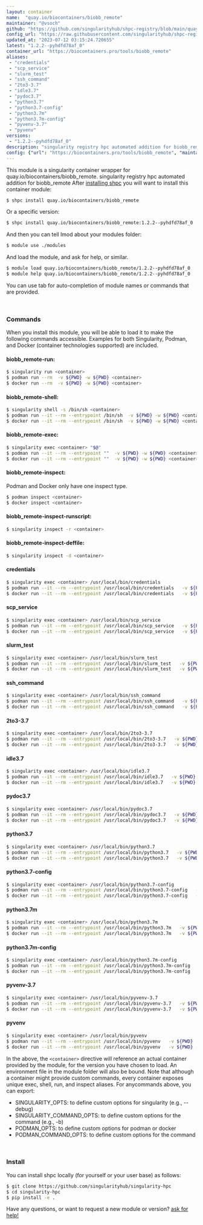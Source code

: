 ```yaml
---
layout: container
name:  "quay.io/biocontainers/biobb_remote"
maintainer: "@vsoch"
github: "https://github.com/singularityhub/shpc-registry/blob/main/quay.io/biocontainers/biobb_remote/container.yaml"
config_url: "https://raw.githubusercontent.com/singularityhub/shpc-registry/main/quay.io/biocontainers/biobb_remote/container.yaml"
updated_at: "2023-07-12 03:15:24.720655"
latest: "1.2.2--pyhdfd78af_0"
container_url: "https://biocontainers.pro/tools/biobb_remote"
aliases:
 - "credentials"
 - "scp_service"
 - "slurm_test"
 - "ssh_command"
 - "2to3-3.7"
 - "idle3.7"
 - "pydoc3.7"
 - "python3.7"
 - "python3.7-config"
 - "python3.7m"
 - "python3.7m-config"
 - "pyvenv-3.7"
 - "pyvenv"
versions:
 - "1.2.2--pyhdfd78af_0"
description: "singularity registry hpc automated addition for biobb_remote"
config: {"url": "https://biocontainers.pro/tools/biobb_remote", "maintainer": "@vsoch", "description": "singularity registry hpc automated addition for biobb_remote", "latest": {"1.2.2--pyhdfd78af_0": "sha256:8da75d082f0f78e1976277b6eaa5a128e616e5137ee46dfc7275686adf28ef35"}, "tags": {"1.2.2--pyhdfd78af_0": "sha256:8da75d082f0f78e1976277b6eaa5a128e616e5137ee46dfc7275686adf28ef35"}, "docker": "quay.io/biocontainers/biobb_remote", "aliases": {"credentials": "/usr/local/bin/credentials", "scp_service": "/usr/local/bin/scp_service", "slurm_test": "/usr/local/bin/slurm_test", "ssh_command": "/usr/local/bin/ssh_command", "2to3-3.7": "/usr/local/bin/2to3-3.7", "idle3.7": "/usr/local/bin/idle3.7", "pydoc3.7": "/usr/local/bin/pydoc3.7", "python3.7": "/usr/local/bin/python3.7", "python3.7-config": "/usr/local/bin/python3.7-config", "python3.7m": "/usr/local/bin/python3.7m", "python3.7m-config": "/usr/local/bin/python3.7m-config", "pyvenv-3.7": "/usr/local/bin/pyvenv-3.7", "pyvenv": "/usr/local/bin/pyvenv"}}
---
```


This module is a singularity container wrapper for quay.io/biocontainers/biobb_remote.
singularity registry hpc automated addition for biobb_remote
After [installing shpc](#install) you will want to install this container module:


```bash
$ shpc install quay.io/biocontainers/biobb_remote
```

Or a specific version:

```bash
$ shpc install quay.io/biocontainers/biobb_remote:1.2.2--pyhdfd78af_0
```

And then you can tell lmod about your modules folder:

```bash
$ module use ./modules
```

And load the module, and ask for help, or similar.

```bash
$ module load quay.io/biocontainers/biobb_remote/1.2.2--pyhdfd78af_0
$ module help quay.io/biocontainers/biobb_remote/1.2.2--pyhdfd78af_0
```

You can use tab for auto-completion of module names or commands that are provided.

<br>

### Commands

When you install this module, you will be able to load it to make the following commands accessible.
Examples for both Singularity, Podman, and Docker (container technologies supported) are included.

#### biobb_remote-run:

```bash
$ singularity run <container>
$ podman run --rm  -v ${PWD} -w ${PWD} <container>
$ docker run --rm  -v ${PWD} -w ${PWD} <container>
```

#### biobb_remote-shell:

```bash
$ singularity shell -s /bin/sh <container>
$ podman run --it --rm --entrypoint /bin/sh  -v ${PWD} -w ${PWD} <container>
$ docker run --it --rm --entrypoint /bin/sh  -v ${PWD} -w ${PWD} <container>
```

#### biobb_remote-exec:

```bash
$ singularity exec <container> "$@"
$ podman run --it --rm --entrypoint ""  -v ${PWD} -w ${PWD} <container> "$@"
$ docker run --it --rm --entrypoint ""  -v ${PWD} -w ${PWD} <container> "$@"
```

#### biobb_remote-inspect:

Podman and Docker only have one inspect type.

```bash
$ podman inspect <container>
$ docker inspect <container>
```

#### biobb_remote-inspect-runscript:

```bash
$ singularity inspect -r <container>
```

#### biobb_remote-inspect-deffile:

```bash
$ singularity inspect -d <container>
```


#### credentials

```bash
$ singularity exec <container> /usr/local/bin/credentials
$ podman run --it --rm --entrypoint /usr/local/bin/credentials   -v ${PWD} -w ${PWD} <container> -c " $@"
$ docker run --it --rm --entrypoint /usr/local/bin/credentials   -v ${PWD} -w ${PWD} <container> -c " $@"
```


#### scp_service

```bash
$ singularity exec <container> /usr/local/bin/scp_service
$ podman run --it --rm --entrypoint /usr/local/bin/scp_service   -v ${PWD} -w ${PWD} <container> -c " $@"
$ docker run --it --rm --entrypoint /usr/local/bin/scp_service   -v ${PWD} -w ${PWD} <container> -c " $@"
```


#### slurm_test

```bash
$ singularity exec <container> /usr/local/bin/slurm_test
$ podman run --it --rm --entrypoint /usr/local/bin/slurm_test   -v ${PWD} -w ${PWD} <container> -c " $@"
$ docker run --it --rm --entrypoint /usr/local/bin/slurm_test   -v ${PWD} -w ${PWD} <container> -c " $@"
```


#### ssh_command

```bash
$ singularity exec <container> /usr/local/bin/ssh_command
$ podman run --it --rm --entrypoint /usr/local/bin/ssh_command   -v ${PWD} -w ${PWD} <container> -c " $@"
$ docker run --it --rm --entrypoint /usr/local/bin/ssh_command   -v ${PWD} -w ${PWD} <container> -c " $@"
```


#### 2to3-3.7

```bash
$ singularity exec <container> /usr/local/bin/2to3-3.7
$ podman run --it --rm --entrypoint /usr/local/bin/2to3-3.7   -v ${PWD} -w ${PWD} <container> -c " $@"
$ docker run --it --rm --entrypoint /usr/local/bin/2to3-3.7   -v ${PWD} -w ${PWD} <container> -c " $@"
```


#### idle3.7

```bash
$ singularity exec <container> /usr/local/bin/idle3.7
$ podman run --it --rm --entrypoint /usr/local/bin/idle3.7   -v ${PWD} -w ${PWD} <container> -c " $@"
$ docker run --it --rm --entrypoint /usr/local/bin/idle3.7   -v ${PWD} -w ${PWD} <container> -c " $@"
```


#### pydoc3.7

```bash
$ singularity exec <container> /usr/local/bin/pydoc3.7
$ podman run --it --rm --entrypoint /usr/local/bin/pydoc3.7   -v ${PWD} -w ${PWD} <container> -c " $@"
$ docker run --it --rm --entrypoint /usr/local/bin/pydoc3.7   -v ${PWD} -w ${PWD} <container> -c " $@"
```


#### python3.7

```bash
$ singularity exec <container> /usr/local/bin/python3.7
$ podman run --it --rm --entrypoint /usr/local/bin/python3.7   -v ${PWD} -w ${PWD} <container> -c " $@"
$ docker run --it --rm --entrypoint /usr/local/bin/python3.7   -v ${PWD} -w ${PWD} <container> -c " $@"
```


#### python3.7-config

```bash
$ singularity exec <container> /usr/local/bin/python3.7-config
$ podman run --it --rm --entrypoint /usr/local/bin/python3.7-config   -v ${PWD} -w ${PWD} <container> -c " $@"
$ docker run --it --rm --entrypoint /usr/local/bin/python3.7-config   -v ${PWD} -w ${PWD} <container> -c " $@"
```


#### python3.7m

```bash
$ singularity exec <container> /usr/local/bin/python3.7m
$ podman run --it --rm --entrypoint /usr/local/bin/python3.7m   -v ${PWD} -w ${PWD} <container> -c " $@"
$ docker run --it --rm --entrypoint /usr/local/bin/python3.7m   -v ${PWD} -w ${PWD} <container> -c " $@"
```


#### python3.7m-config

```bash
$ singularity exec <container> /usr/local/bin/python3.7m-config
$ podman run --it --rm --entrypoint /usr/local/bin/python3.7m-config   -v ${PWD} -w ${PWD} <container> -c " $@"
$ docker run --it --rm --entrypoint /usr/local/bin/python3.7m-config   -v ${PWD} -w ${PWD} <container> -c " $@"
```


#### pyvenv-3.7

```bash
$ singularity exec <container> /usr/local/bin/pyvenv-3.7
$ podman run --it --rm --entrypoint /usr/local/bin/pyvenv-3.7   -v ${PWD} -w ${PWD} <container> -c " $@"
$ docker run --it --rm --entrypoint /usr/local/bin/pyvenv-3.7   -v ${PWD} -w ${PWD} <container> -c " $@"
```


#### pyvenv

```bash
$ singularity exec <container> /usr/local/bin/pyvenv
$ podman run --it --rm --entrypoint /usr/local/bin/pyvenv   -v ${PWD} -w ${PWD} <container> -c " $@"
$ docker run --it --rm --entrypoint /usr/local/bin/pyvenv   -v ${PWD} -w ${PWD} <container> -c " $@"
```



In the above, the `<container>` directive will reference an actual container provided
by the module, for the version you have chosen to load. An environment file in the
module folder will also be bound. Note that although a container
might provide custom commands, every container exposes unique exec, shell, run, and
inspect aliases. For anycommands above, you can export:

 - SINGULARITY_OPTS: to define custom options for singularity (e.g., --debug)
 - SINGULARITY_COMMAND_OPTS: to define custom options for the command (e.g., -b)
 - PODMAN_OPTS: to define custom options for podman or docker
 - PODMAN_COMMAND_OPTS: to define custom options for the command

<br>

### Install

You can install shpc locally (for yourself or your user base) as follows:

```bash
$ git clone https://github.com/singularityhub/singularity-hpc
$ cd singularity-hpc
$ pip install -e .
```

Have any questions, or want to request a new module or version? [ask for help!](https://github.com/singularityhub/singularity-hpc/issues)